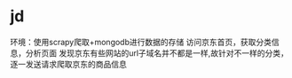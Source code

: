 # jd
环境：使用scrapy爬取+mongodb进行数据的存储
访问京东首页，获取分类信息，分析页面 发现京东有些网站的url子域名并不都是一样,故针对不一样的分类，逐一发送请求爬取京东的商品信息


